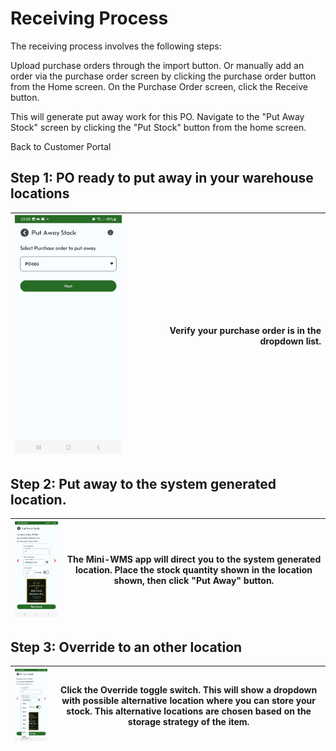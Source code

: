 # Receiving Process

  The receiving process involves the following steps:
  
  Upload purchase orders through the import button.
  Or manually add an order via the purchase order screen by clicking the purchase order button from the Home screen.
  On the Purchase Order screen, click the Receive button.
  
  This will generate put away work for this PO. Navigate to the "Put Away Stock" screen by clicking the "Put Stock" button from the home screen.
  
  Back to Customer Portal</a></p>
  
## Step 1: PO ready to put away in your warehouse locations
|<img src="asset/Receiving1.jpg" alt="Feature" width="200">|Verify your purchase order is in the dropdown list.|
|:---|---:|

## Step 2: Put away to the system generated location.
|<img src="asset/Receiving2.jpg" alt="Feature" width="200">| The Mini-WMS app will direct you to the system generated location. Place the stock quantity shown in the location shown, then click "Put Away" button.|
|:---|:---:|

## Step 3: Override to an other location
|<img src="asset/Receiving3.jpg" alt="Feature" width="200">| Click the Override toggle switch. This will show a dropdown with possible alternative location where you can store your stock. This alternative locations are chosen based on the storage strategy of the item.|
|:---|:---:|
